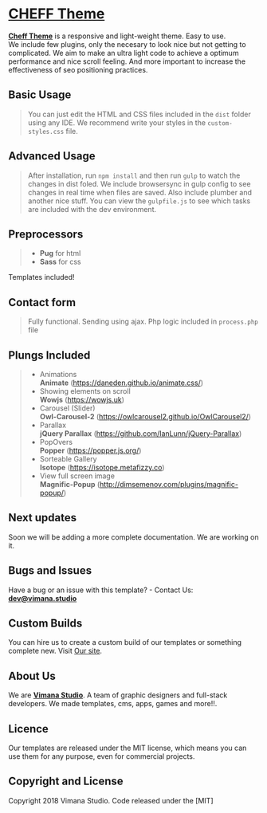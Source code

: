 # [CHEFF Theme](https://)

[**Cheff Theme**](https://) is a responsive and light-weight theme. Easy to use. <br>
 We include few plugins, only the necesary to look nice but not getting to complicated. We aim to make an ultra light code to achieve a optimum performance and nice scroll feeling. And more important to increase the effectiveness of seo positioning practices.

## Basic Usage

>You can just edit the HTML and CSS files included in the `dist` folder using any IDE. We recommend write your styles in the `custom-styles.css` file.

## Advanced Usage

>After installation, run `npm install` and then run `gulp` to watch the changes in dist foled.
We include browsersync in gulp config to see changes in real time when files are saved. Also include plumber and another nice stuff.
You can view the `gulpfile.js` to see which tasks are included with the dev environment.

## Preprocessors
> * **Pug** for html <br>
> * **Sass** for css <br>

Templates included!
## Contact form
> Fully functional. Sending using ajax. Php logic included in `process.php` file

## Plungs Included
>* Animations <br>
>**Animate** (https://daneden.github.io/animate.css/)
>* Showing elements on scroll <br>
>**Wowjs** (https://wowjs.uk)
>* Carousel (Slider) <br>
>**Owl-Carousel-2** (https://owlcarousel2.github.io/OwlCarousel2/)
>* Parallax <br>
>**jQuery Parallax** (https://github.com/IanLunn/jQuery-Parallax)
>* PopOvers <br>
>**Popper** (https://popper.js.org/)
>* Sorteable Gallery <br>
>**Isotope** (https://isotope.metafizzy.co)
>* View full screen image <br>
>**Magnific-Popup** (http://dimsemenov.com/plugins/magnific-popup/)

## Next updates
Soon we will be adding a more complete documentation. We are working on it.

## Bugs and Issues

Have a bug or an issue with this template? - Contact Us: **dev@vimana.studio**

## Custom Builds
You can hire us to create a custom build of our templates or something complete new. Visit [Our site](https://vimana.studio/).

## About Us 
We are [**Vimana Studio**](https://vimana.studio/). A team of graphic designers and full-stack developers. We made templates, cms, apps, games and more!!.

## Licence
Our templates are released under the MIT license, which means you can use them for any purpose, even for commercial projects.

## Copyright and License
Copyright 2018 Vimana Studio. Code released under the [MIT]
